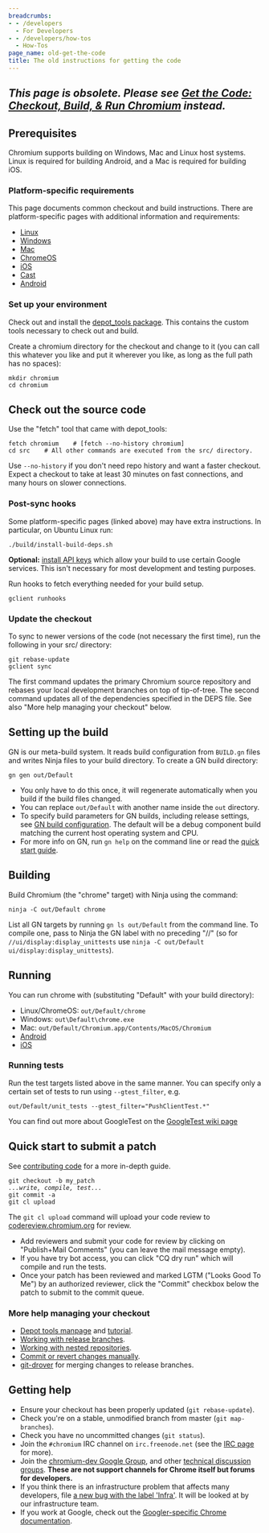 ```yaml
---
breadcrumbs:
- - /developers
  - For Developers
- - /developers/how-tos
  - How-Tos
page_name: old-get-the-code
title: The old instructions for getting the code
---
```


## *This page is obsolete. Please see [Get the Code: Checkout, Build, & Run Chromium](/developers/how-tos/get-the-code) instead.*

## Prerequisites

Chromium supports building on Windows, Mac and Linux host systems. Linux is
required for building Android, and a Mac is required for building iOS.

### Platform-specific requirements

This page documents common checkout and build instructions. There are
platform-specific pages with additional information and requirements:

*   [Linux](https://chromium.googlesource.com/chromium/src/+/HEAD/docs/linux_build_instructions.md)
*   [Windows](https://chromium.googlesource.com/chromium/src/+/HEAD/docs/windows_build_instructions.md)
*   [Mac](https://chromium.googlesource.com/chromium/src/+/HEAD/docs/mac_build_instructions.md)
*   [ChromeOS](https://chromium.googlesource.com/chromium/src/+/HEAD/docs/chromeos_build_instructions.md)
*   [iOS](https://chromium.googlesource.com/chromium/src/+/HEAD/docs/ios_build_instructions.md)
*   [Cast](https://chromium.googlesource.com/chromium/src/+/HEAD/docs/cast_build_instructions.md)
*   [Android](https://chromium.googlesource.com/chromium/src/+/HEAD/docs/android_build_instructions.md)

### Set up your environment

Check out and install the [depot_tools
package](https://commondatastorage.googleapis.com/chrome-infra-docs/flat/depot_tools/docs/html/depot_tools_tutorial.html#_setting_up).
This contains the custom tools necessary to check out and build.

Create a chromium directory for the checkout and change to it (you can call this
whatever you like and put it wherever you like, as long as the full path has no
spaces):

```none
mkdir chromium
cd chromium
```

## Check out the source code

Use the "fetch" tool that came with depot_tools:

```none
fetch chromium    # [fetch --no-history chromium]
cd src    # All other commands are executed from the src/ directory.
```

Use `--no-history` if you don't need repo history and want a faster checkout.
Expect a checkout to take at least 30 minutes on fast connections, and many
hours on slower connections.

### Post-sync hooks

Some platform-specific pages (linked above) may have extra instructions. In
particular, on Ubuntu Linux run:

```none
./build/install-build-deps.sh
```

**Optional:** [install API keys](/developers/how-tos/api-keys) which allow your
build to use certain Google services. This isn't necessary for most development
and testing purposes.

Run hooks to fetch everything needed for your build setup.

```none
gclient runhooks
```

### Update the checkout

To sync to newer versions of the code (not necessary the first time), run the
following in your src/ directory:

```none
git rebase-update
gclient sync
```

The first command updates the primary Chromium source repository and rebases
your local development branches on top of tip-of-tree. The second command
updates all of the dependencies specified in the DEPS file. See also "More help
managing your checkout" below.

## Setting up the build

GN is our meta-build system. It reads build configuration from `BUILD.gn` files
and writes Ninja files to your build directory. To create a GN build directory:

```none
gn gen out/Default
```

*   You only have to do this once, it will regenerate automatically when
            you build if the build files changed.
*   You can replace `out/Default` with another name inside the `out`
            directory.
*   To specify build parameters for GN builds, including release
            settings, see [GN build
            configuration](/developers/gn-build-configuration). The default will
            be a debug component build matching the current host operating
            system and CPU.
*   For more info on GN, run `gn help` on the command line or read the
            [quick start
            guide](https://chromium.googlesource.com/chromium/src/+/HEAD/tools/gn/docs/quick_start.md).

## Building

Build Chromium (the "chrome" target) with Ninja using the command:

```none
ninja -C out/Default chrome
```

List all GN targets by running `gn ls out/Default` from the command line. To
compile one, pass to Ninja the GN label with no preceding "//" (so for
`//ui/display:display_unittests` use `ninja -C out/Default
ui/display:display_unittests`).

## Running

You can run chrome with (substituting "Default" with your build directory):

*   Linux/ChromeOS: `out/Default/chrome`
*   Windows: `out\Default\chrome.exe`
*   Mac: `out/Default/Chromium.app/Contents/MacOS/Chromium`
*   [Android](/developers/how-tos/android-build-instructions)
*   [iOS](https://chromium.googlesource.com/chromium/src/+/HEAD/docs/ios_build_instructions.md)

### Running tests

Run the test targets listed above in the same manner. You can specify only a
certain set of tests to run using `--gtest_filter`, e.g.

```none
out/Default/unit_tests --gtest_filter="PushClientTest.*"
```

You can find out more about GoogleTest on the [GoogleTest wiki
page](https://github.com/google/googletest)

## Quick start to submit a patch

See [contributing code](/developers/contributing-code) for a more in-depth
guide.

<pre><code>git checkout -b my_patch
<i>...write, compile, test...</i>
git commit -a
git cl upload
</code></pre>

The `git cl upload` command will upload your code review to
[codereview.chromium.org](https://codereview.chromium.org/) for review.

*   Add reviewers and submit your code for review by clicking on
            "Publish+Mail Comments" (you can leave the mail message empty).
*   If you have try bot access, you can click "CQ dry run" which will
            compile and run the tests.
*   Once your patch has been reviewed and marked LGTM ("Looks Good To
            Me") by an authorized reviewer, click the "Commit" checkbox below
            the patch to submit to the commit queue.

### More help managing your checkout

*   [Depot tools
            manpage](https://commondatastorage.googleapis.com/chrome-infra-docs/flat/depot_tools/docs/html/depot_tools.html)
            and
            [tutorial](https://commondatastorage.googleapis.com/chrome-infra-docs/flat/depot_tools/docs/html/depot_tools_tutorial.html).
*   [Working with release
            branches](/developers/how-tos/get-the-code/working-with-release-branches).
*   [Working with nested
            repositories](/developers/how-tos/get-the-code/working-with-nested-repos).
*   [Commit or revert changes manually](/system/errors/NodeNotFound).
*   [git-drover](https://commondatastorage.googleapis.com/chrome-infra-docs/flat/depot_tools/docs/html/git-drover.html)
            for merging changes to release branches.

## Getting help

*   Ensure your checkout has been properly updated (`git
            rebase-update`).
*   Check you're on a stable, unmodified branch from master (`git
            map-branches`).
*   Check you have no uncommitted changes (`git status`).
*   Join the `#chromium` IRC channel on `irc.freenode.net` (see the [IRC
            page](/developers/irc) for more).
*   Join the [chromium-dev Google
            Group](https://groups.google.com/a/chromium.org/forum/#!forum/chromium-dev),
            and other [technical discussion
            groups](/developers/technical-discussion-groups). **These are not
            support channels for Chrome itself but forums for developers.**
*   If you think there is an infrastructure problem that affects many
            developers, file [a new bug with the label
            'Infra'](https://bugs.chromium.org/p/chromium/issues/entry?template=Build%20Infrastructure).
            It will be looked at by our infrastructure team.
*   If you work at Google, check out the [Googler-specific Chrome
            documentation](http://wiki/Main/ChromeBuildInstructions).